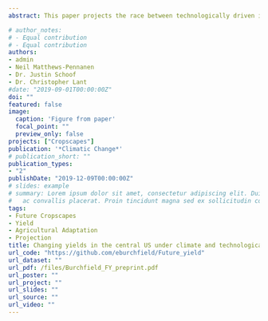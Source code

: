 ```yaml
---
abstract: This paper projects the race between technologically driven increases in crop yields and changing climatic conditions in the central USA, one of the world's most productive agricultural regions. Using the highest, average, and lowest decadal rates of technologically driven increases in crop yields over the 1980 to 2017 period, we develop spatially explicit yield scenarios to the end of the twenty-first century under RCP4.5 and RCP8.5. We find that with static technological innovation, severe climate change will decrease yields by an average of 22.4 percent (26.1 bu. ac???1) for maize, 27.9 percent (8.83 bu. ac???1) for soybeans, and 20 percent (7.14 bu. ac???1) for winter wheat in the central USA; however, with even the lowest rates of technological yield growth, yields increase by an average of 25.0 percent (40.5 bu. ac???1) for maize and 30.2 percent (14.2 bu. ac???1) for soybeans. We conclude that technology has the potential to overcome the negative impacts of climate change on the yields of maize, soybeans, and winter wheat in the central USA, but if these increases are to be environmentally sustainable, technological developments must be informationintensive rather than input-intensive.

# author_notes:
# - Equal contribution
# - Equal contribution
authors:
- admin
- Neil Matthews-Pennanen
- Dr. Justin Schoof
- Dr. Christopher Lant
#date: "2019-09-01T00:00:00Z"
doi: ""
featured: false
image:
  caption: 'Figure from paper'
  focal_point: ""
  preview_only: false
projects: ["Cropscapes"]
publication: '*Climatic Change*'
# publication_short: ""
publication_types:
- "2"
publishDate: "2019-12-09T00:00:00Z"
# slides: example
# summary: Lorem ipsum dolor sit amet, consectetur adipiscing elit. Duis posuere tellus
#   ac convallis placerat. Proin tincidunt magna sed ex sollicitudin condimentum.
tags:
- Future Cropscapes
- Yield
- Agricultural Adaptation
- Projection
title: Changing yields in the central US under climate and technological change
url_code: "https://github.com/eburchfield/Future_yield"
url_dataset: ""
url_pdf: /files/Burchfield_FY_preprint.pdf
url_poster: ""
url_project: ""
url_slides: ""
url_source: ""
url_video: ""
---
```



